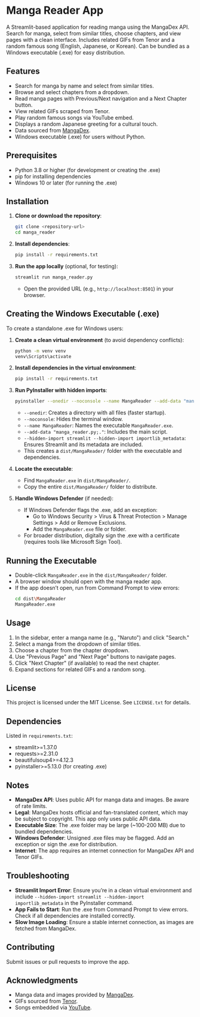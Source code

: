 # Manga Reader App

A Streamlit-based application for reading manga using the MangaDex API. Search for manga, select from similar titles, choose chapters, and view pages with a clean interface. Includes related GIFs from Tenor and a random famous song (English, Japanese, or Korean). Can be bundled as a Windows executable (.exe) for easy distribution.

## Features
- Search for manga by name and select from similar titles.
- Browse and select chapters from a dropdown.
- Read manga pages with Previous/Next navigation and a Next Chapter button.
- View related GIFs scraped from Tenor.
- Play random famous songs via YouTube embed.
- Displays a random Japanese greeting for a cultural touch.
- Data sourced from [MangaDex](https://mangadex.org).
- Windows executable (.exe) for users without Python.

## Prerequisites
- Python 3.8 or higher (for development or creating the .exe)
- pip for installing dependencies
- Windows 10 or later (for running the .exe)

## Installation
1. **Clone or download the repository**:
   ```bash
   git clone <repository-url>
   cd manga_reader
   ```

2. **Install dependencies**:
   ```bash
   pip install -r requirements.txt
   ```

3. **Run the app locally** (optional, for testing):
   ```bash
   streamlit run manga_reader.py
   ```
   - Open the provided URL (e.g., `http://localhost:8501`) in your browser.

## Creating the Windows Executable (.exe)
To create a standalone .exe for Windows users:

1. **Create a clean virtual environment** (to avoid dependency conflicts):
   ```bash
   python -m venv venv
   venv\Scripts\activate
   ```

2. **Install dependencies in the virtual environment**:
   ```bash
   pip install -r requirements.txt
   ```

3. **Run PyInstaller with hidden imports**:
   ```bash
   pyinstaller --onedir --noconsole --name MangaReader --add-data "manga_reader.py;." --hidden-import streamlit --hidden-import importlib_metadata run.py
   ```
   - `--onedir`: Creates a directory with all files (faster startup).
   - `--noconsole`: Hides the terminal window.
   - `--name MangaReader`: Names the executable `MangaReader.exe`.
   - `--add-data "manga_reader.py;."`: Includes the main script.
   - `--hidden-import streamlit --hidden-import importlib_metadata`: Ensures Streamlit and its metadata are included.
   - This creates a `dist/MangaReader/` folder with the executable and dependencies.

4. **Locate the executable**:
   - Find `MangaReader.exe` in `dist/MangaReader/`.
   - Copy the entire `dist/MangaReader/` folder to distribute.

5. **Handle Windows Defender** (if needed):
   - If Windows Defender flags the .exe, add an exception:
     - Go to Windows Security > Virus & Threat Protection > Manage Settings > Add or Remove Exclusions.
     - Add the `MangaReader.exe` file or folder.
   - For broader distribution, digitally sign the .exe with a certificate (requires tools like Microsoft Sign Tool).

## Running the Executable
- Double-click `MangaReader.exe` in the `dist/MangaReader/` folder.
- A browser window should open with the manga reader app.
- If the app doesn’t open, run from Command Prompt to view errors:
  ```bash
  cd dist\MangaReader
  MangaReader.exe
  ```

## Usage
1. In the sidebar, enter a manga name (e.g., "Naruto") and click "Search."
2. Select a manga from the dropdown of similar titles.
3. Choose a chapter from the chapter dropdown.
4. Use "Previous Page" and "Next Page" buttons to navigate pages.
5. Click "Next Chapter" (if available) to read the next chapter.
6. Expand sections for related GIFs and a random song.

## License
This project is licensed under the MIT License. See `LICENSE.txt` for details.

## Dependencies
Listed in `requirements.txt`:
- streamlit>=1.37.0
- requests>=2.31.0
- beautifulsoup4>=4.12.3
- pyinstaller>=5.13.0 (for creating .exe)

## Notes
- **MangaDex API**: Uses public API for manga data and images. Be aware of rate limits.
- **Legal**: MangaDex hosts official and fan-translated content, which may be subject to copyright. This app only uses public API data.
- **Executable Size**: The .exe folder may be large (~100-200 MB) due to bundled dependencies.
- **Windows Defender**: Unsigned .exe files may be flagged. Add an exception or sign the .exe for distribution.
- **Internet**: The app requires an internet connection for MangaDex API and Tenor GIFs.

## Troubleshooting
- **Streamlit Import Error**: Ensure you’re in a clean virtual environment and include `--hidden-import streamlit --hidden-import importlib_metadata` in the PyInstaller command.
- **App Fails to Start**: Run the .exe from Command Prompt to view errors. Check if all dependencies are installed correctly.
- **Slow Image Loading**: Ensure a stable internet connection, as images are fetched from MangaDex.

## Contributing
Submit issues or pull requests to improve the app.

## Acknowledgments
- Manga data and images provided by [MangaDex](https://mangadex.org).
- GIFs sourced from [Tenor](https://tenor.com).
- Songs embedded via [YouTube](https://youtube.com).